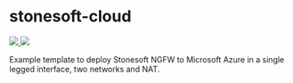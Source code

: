 # stonesoft-cloud

<a href="https://portal.azure.com/#create/Microsoft.Template/uri/https%3A%2F%2Fraw.githubusercontent.com%2Fgabstopper%2Fstonesoft-cloud%2Fmaster%2Fazuredeploy.json" target="_blank">
    <img src="http://azuredeploy.net/deploybutton.png"/>
</a>
<a href="http://armviz.io/#/?load=https%3A%2F%2Fraw.githubusercontent.com%2Fgabstopper%2Fstonesoft-cloud%2Fmaster%2Fazuredeploy.json" target="_blank">
    <img src="http://armviz.io/visualizebutton.png"/>
</a>

Example template to deploy Stonesoft NGFW to Microsoft Azure in a single legged interface, two networks and NAT.

